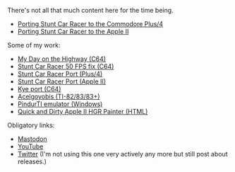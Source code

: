 There's not all that much content here for the time being.

* [Porting Stunt Car Racer to the Commodore Plus/4](articles/stunt-car-racer-plus4-port.html)
* [Porting Stunt Car Racer to the Apple II](articles/stunt-car-racer-apple2-port.html)

Some of my work:

* [My Day on the Highway (C64)](https://www.youtube.com/watch?v=cv2FWWNywsA)
* [Stunt Car Racer 50 FPS fix (C64)](https://csdb.dk/release/index.php?id=230122)
* [Stunt Car Racer Port (Plus/4)](https://plus4world.powweb.com/software/Stunt_Car_Racer)
* [Stunt Car Racer Port (Apple II)](/assets/media/StuntCarRacer-AppleII.zip)
* [Kye port (C64)](https://cobbpg.itch.io/kye-c64)
* [Acelgoyobis (TI-82/83/83+)](https://www.ticalc.org/archives/files/fileinfo/355/35586.html)
* [PindurTI emulator (Windows)](https://github.com/cobbpg/pindurti)
* [Quick and Dirty Apple II HGR Painter (HTML)](https://github.com/cobbpg/apple-ii-painter)

Obligatory links:

* [Mastodon](https://mastodon.gamedev.place/@cobbpg)
* [YouTube](https://www.youtube.com/user/kaviolalainen)
* [Twitter](https://twitter.com/cobbpg) (I'm not using this one very actively any more but still post about releases.)